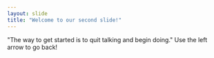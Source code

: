 ```yaml
---
layout: slide
title: "Welcome to our second slide!"
---
```

"The way to get started is to quit talking and begin doing." 
Use the left arrow to go back!
